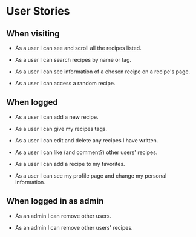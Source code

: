 # User Stories

## When visiting

* As a user I can see and scroll all the recipes listed.

* As a user I can search recipes by name or tag.

* As a user I can see information of a chosen recipe on a recipe's page.

* As a user I can access a random recipe.

## When logged

* As a user I can add a new recipe.

* As a user I can give my recipes tags.

* As a user I can edit and delete any recipes I have written.

* As a user I can like (and comment?) other users' recipes.

* As a user I can add a recipe to my favorites.

* As a user I can see my profile page and change my personal information.

## When logged in as admin

* As an admin I can remove other users.

* As an admin I can remove other users' recipes.
